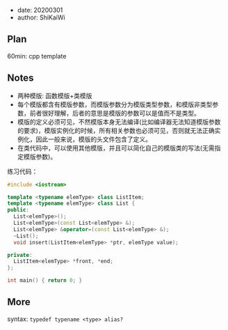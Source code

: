 - date: 20200301 
- author: ShiKaiWi

## Plan
60min: cpp template

## Notes
- 两种模版: 函数模版+类模版
- 每个模版都含有模版参数，而模版参数分为模版类型参数，和模版非类型参数，前者很好理解，后者的意思是模版的参数可以是值而不是类型。
- 模版的定义必须可见，不然模版本身无法编译(比如编译器无法知道模版参数的要求)，模版实例化的时候，所有相关参数也必须可见，否则就无法正确实例化，因此一般来说，模版的头文件包含了定义。
- 在类代码中，可以使用其他模版，并且可以简化自己的模版类的写法(无需指定模版参数)。

练习代码：
```cpp
#include <iostream>

template <typename elemType> class ListItem;
template <typename elemType> class List {
public:
  List<elemType>();
  List<elemType>(const List<elemType> &);
  List<elemType> &operator=(const List<elemType> &);
  ~List();
  void insert(ListItem<elemType> *ptr, elemType value);

private:
  ListItem<elemType> *front, *end;
};

int main() { return 0; }
```

## More
syntax: `typedef typename <type> alias?`
